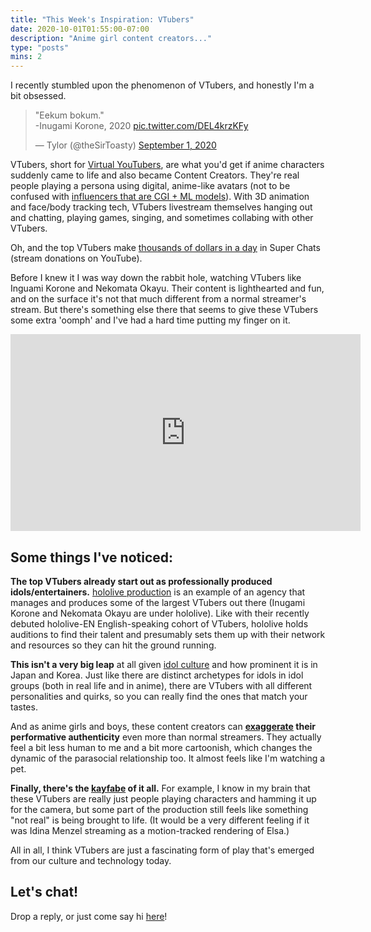 ```yaml
---
title: "This Week's Inspiration: VTubers"
date: 2020-10-01T01:55:00-07:00
description: "Anime girl content creators..."
type: "posts"
mins: 2
---
```


I recently stumbled upon the phenomenon of VTubers, and honestly I'm a bit obsessed.

<blockquote class="twitter-tweet"><p lang="in" dir="ltr">&quot;Eekum bokum.&quot;<br>-Inugami Korone, 2020 <a href="https://t.co/DEL4krzKFy">pic.twitter.com/DEL4krzKFy</a></p>&mdash; Tylor (@theSirToasty) <a href="https://twitter.com/theSirToasty/status/1300926876245020674?ref_src=twsrc%5Etfw">September 1, 2020</a></blockquote> <script async src="https://platform.twitter.com/widgets.js" charset="utf-8"></script>

VTubers, short for [Virtual YouTubers](https://en.wikipedia.org/wiki/Virtual_YouTuber), are what you'd get if anime characters suddenly came to life and also became Content Creators.  They're real people playing a persona using digital, anime-like avatars (not to be confused with [influencers that are CGI + ML models](https://medium.com/write-in-the-flow/the-secret-behind-these-social-media-influencers-5f36ec2c0ff2)).  With 3D animation and face/body tracking tech, VTubers livestream themselves hanging out and chatting, playing games, singing, and sometimes collabing with other VTubers.

Oh, and the top VTubers make [thousands of dollars in a day](https://playboard.co/en/channel/UC1DCedRgGHBdm81E1llLhOQ/superchat) in Super Chats (stream donations on YouTube).

Before I knew it I was way down the rabbit hole, watching VTubers like Inguami Korone and Nekomata Okayu.  Their content is lighthearted and fun, and on the surface it's not that much different from a normal streamer's stream.  But there's something else there that seems to give these VTubers some extra 'oomph' and I've had a hard time putting my finger on it.

<iframe width="560" height="315" src="https://www.youtube.com/embed/0AksGdCJ06c" frameborder="0" allow="accelerometer; autoplay; clipboard-write; encrypted-media; gyroscope; picture-in-picture" allowfullscreen></iframe>

## Some things I've noticed:

**The top VTubers already start out as professionally produced idols/entertainers.**  [hololive production](https://en.wikipedia.org/wiki/Hololive_Production) is an example of an agency that manages and produces some of the largest VTubers out there (Inugami Korone and Nekomata Okayu are under hololive).  Like with their recently debuted hololive-EN English-speaking cohort of VTubers, hololive holds auditions to find their talent and presumably sets them up with their network and resources so they can hit the ground running.  

**This isn't a very big leap** at all given [idol culture](https://en.wikipedia.org/wiki/Japanese_idol) and how prominent it is in Japan and Korea.  Just like there are distinct archetypes for idols in idol groups (both in real life and in anime), there are VTubers with all different personalities and quirks, so you can really find the ones that match your tastes.

And as anime girls and boys, these content creators can **[exaggerate](https://twitter.com/billyisyoung/status/1262621016213221378) their performative authenticity** even more than normal streamers.  They actually feel a bit less human to me and a bit more cartoonish, which changes the dynamic of the parasocial relationship too.  It almost feels like I'm watching a pet.

**Finally, there's the [kayfabe](https://www.edge.org/response-detail/11783) of it all.**  For example, I know in my brain that these VTubers are really just people playing characters and hamming it up for the camera, but some part of the production still feels like something "not real" is being brought to life.  (It would be a very different feeling if it was Idina Menzel streaming as a motion-tracked rendering of Elsa.)

All in all, I think VTubers are just a fascinating form of play that's emerged from our culture and technology today.

## Let's chat!
Drop a reply, or just come say hi [here](https://twitter.com/billyisyoung/status/1311595508205404160)!
